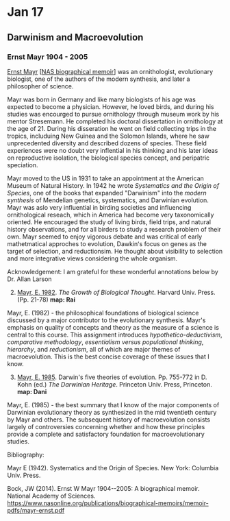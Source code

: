 # Jan 17

## Darwinism and Macroevolution

### Ernst Mayr 1904 - 2005

[Ernst Mayr](https://en.wikipedia.org/wiki/Ernst_Mayr) \[[NAS biographical memoir](https://www.nasonline.org/publications/biographical-memoirs/memoir-pdfs/mayr-ernst.pdf)\] was an ornithologist, evolutionary biologist, one of the authors of the modern synthesis, and later a philosopher of science. 

Mayr was born in Germany and like many biologists of his age was expected to become a physician. However, he loved birds, and during his studies was encourged to pursue ornithology through museum work by his mentor Stresemann. He completed his doctoral dissertation in ornithology at the age of 21. During his disseration he went on field collecting trips in the tropics, includuing New Guinea and the Solomon Islands, where he saw unprecedented diversity and described dozens of species. These field experiences were no doubt very inflential in his thinking and his later ideas on reproductive isolation, the biological species concept, and peripatric speciation. 

Mayr moved to the US in 1931 to take an appointment at the American Museum of Natural History. In 1942 he wrote _Systematics and the Origin of Species_, one of the books that expanded "Darwinism" into the _modern synthesis_ of Mendelian genetics, systematics, and Darwinian evolution. Mayr was aslo very influential in birding societies and influencing ornithological reseach, which in America had become very taxonomically oriented. He encouraged the study of living birds, field trips, and natural history observations, and for all birders to study a research problem of their own. Mayr seemed to enjoy vigorous debate and was critical of early mathetmatical approches to evolution, Dawkinʻs focus on genes as the target of selection, and reductionsim. He thought about visibility to selection and more integrative views considering the whole organism.   

Acknowledgement: I am grateful for these wonderful annotations below by Dr. Allan Larson

2. [Mayr, E. 1982](https://drive.google.com/drive/u/0/folders/1ocqMPD5gX9xi4VQy_5OtU5wSyg-X8ftM). *The Growth of Biological Thought*. Harvard Univ. Press. (Pp. 21-78)  **map: Rai**

Mayr, E. (1982) - the philosophical foundations of biological science discussed by a major contributor to the evolutionary synthesis. Mayr's emphasis on quality of concepts and theory as the measure of a science is central to this course. This assignment introduces _hypothetico-deductivism_, _comparative methodology_, _essentialism versus populational thinking_, _hierarchy_, and _reductionism_, all of which are major themes of macroevolution. This is the best concise coverage of these issues that I know.


3. [Mayr, E. 1985](https://drive.google.com/drive/u/0/folders/1ocqMPD5gX9xi4VQy_5OtU5wSyg-X8ftM). Darwin's five theories of evolution. Pp. 755-772 in D. Kohn (ed.) *The Darwinian Heritage*. Princeton Univ. Press, Princeton.  **map: Dani**

Mayr, E. (1985) - the best summary that I know of the major components of Darwinian evolutionary theory as synthesized in the mid twentieth century by Mayr and others. The subsequent history of macroevolution consists largely of controversies concerning whether and how these principles provide a complete and satisfactory foundation for macroevolutionary studies.

Bibliography:

Mayr E (1942). Systematics and the Origin of Species. New York: Columbia Univ. Press.

Bock, JW (2014). Ernst W Mayr 1904--2005: A biographical memoir. National Academy of Sciences. <https://www.nasonline.org/publications/biographical-memoirs/memoir-pdfs/mayr-ernst.pdf>